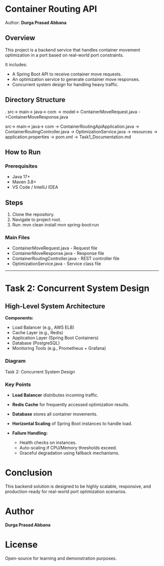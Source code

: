 # Container Routing API

Author: **Durga Prasad Abbana**

## Overview
This project is a backend service that handles container movement optimization in a port based on real-world port constraints.

It includes:
- A Spring Boot API to receive container move requests.
- An optimization service to generate container move responses.
- Concurrent system design for handling heavy traffic.

## Directory Structure

.
src-> main-> java-> com -> model-> ContainerMoveRequest.java
->ContainerMoveResponse.java

src-> main-> java-> com -> ContainerRoutingApiApplication.java
-> ContainerRoutingController.java
-> OptimizationService.java
-> resources
-> application.properties
-> pom.xml
-> Task1_Documentation.md

## How to Run

### Prerequisites
- Java 17+
- Maven 3.8+
- VS Code / IntelliJ IDEA

## Steps
1. Clone the repository.
2. Navigate to project root.
3. Run:
        mvn clean install
        mvn spring-boot:run

### Main Files
- ContainerMoveRequest.java - Request file
- ContainerMoveResponse.java - Response file
- ContainerRoutingController.java - REST controller file
- OptimizationService.java - Service class file

----------------------------------------------------------------------

# Task 2: Concurrent System Design

## High-Level System Architecture

**Components:**
- Load Balancer (e.g., AWS ELB)
- Cache Layer (e.g., Redis)
- Application Layer (Spring Boot Containers)
- Database (PostgreSQL)
- Monitoring Tools (e.g., Prometheus + Grafana)

### Diagram 
Task 2: Concurrent System Design

### Key Points
- **Load Balancer** distributes incoming traffic.
- **Redis Cache** for frequently accessed optimization results.
- **Database** stores all container movements.
- **Horizontal Scaling** of Spring Boot instances to handle load.

- **Failure Handling:**
  - Health checks on instances.
  - Auto-scaling if CPU/Memory thresholds exceed.
  - Graceful degradation using fallback mechanisms.


# Conclusion
This backend solution is designed to be highly scalable, responsive, and production-ready for real-world port optimization scenarios.


# Author
**Durga Prasad Abbana**


# License
Open-source for learning and demonstration purposes.

